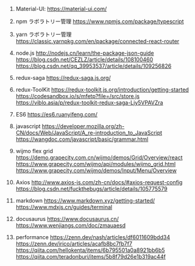 1. Material-UI:
   https://material-ui.com/

2. npm ラボラトリー管理
   https://www.npmjs.com/package/typescript

3. yarn ラボラトリー管理
   https://classic.yarnpkg.com/en/package/connected-react-router

4. node.js
   http://nodejs.cn/learn/the-package-json-guide
   https://blog.csdn.net/CEZLZ/article/details/108100460
   https://blog.csdn.net/qq_39953537/article/details/109256826

5. redux-saga
   https://redux-saga.js.org/

6. redux-ToolKit
   https://redux-toolkit.js.org/introduction/getting-started
   https://codesandbox.io/s/mfetp?file=/src/store.js
   https://viblo.asia/p/redux-toolkit-redux-saga-Ljy5VPAVZra

7. ES6
   https://es6.ruanyifeng.com/

8. javascript
   https://developer.mozilla.org/zh-CN/docs/Web/JavaScript/A_re-introduction_to_JavaScript
   https://wangdoc.com/javascript/basic/grammar.html

9. wijmo flex grid
   https://demo.grapecity.com.cn/wijmo/demos/Grid/Overview/react
   https://www.grapecity.com/wijmo/api/modules/wijmo_grid.html
   https://www.grapecity.com/wijmo/demos/Input/Menu/Overview

10. Axios
    http://www.axios-js.com/zh-cn/docs/#axios-request-config
    https://blog.csdn.net/fuckthebugs/article/details/105775579

11. markdown
    https://www.markdown.xyz/getting-started/
    https://www.mdxjs.cn/guides/terminal

12. docusaurus
    https://www.docusaurus.cn/
    https://www.wenjiangs.com/doc/zmauaesd

13. performance
    https://zenn.dev/nash/articles/df6011609bdd34
    https://zenn.dev/irico/articles/acafb8bc7fb7f7
    https://qiita.com/hellokenta/items/6b795501a0a8921bb6b5
    https://qiita.com/teradonburi/items/5b8f79d26e1b319ac44f
